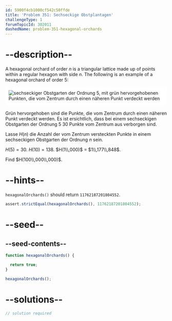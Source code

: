 ```yaml
---
id: 5900f4cb1000cf542c50ffde
title: 'Problem 351: Sechseckige Obstplantagen'
challengeType: 1
forumTopicId: 302011
dashedName: problem-351-hexagonal-orchards
---
```


# --description--

A hexagonal orchard of order $n$ is a triangular lattice made up of points within a regular hexagon with side $n$. The following is an example of a hexagonal orchard of order 5:

<img alt="sechseckiger Obstgarten der Ordnung 5, mit grün hervorgehobenen Punkten, die vom Zentrum durch einen näheren Punkt verdeckt werden" src="https://cdn.freecodecamp.org/curriculum/project-euler/hexagonal-orchards.png" style="background-color: white; padding: 10px; display: block; margin-right: auto; margin-left: auto; margin-bottom: 1.2rem;" />

Grün hervorgehoben sind die Punkte, die vom Zentrum durch einen näheren Punkt verdeckt werden. Es ist ersichtlich, dass bei einem sechseckigen Obstgarten der Ordnung 5 30 Punkte vom Zentrum aus verborgen sind.

Lasse $H(n)$ die Anzahl der vom Zentrum versteckten Punkte in einem sechseckigen Obstgarten der Ordnung $n$ sein.

$H(5) = 30$. $H(10) = 138$. $H(1\\,000)$ = $1\\,177\\,848$.

Find $H(100\\,000\\,000)$.

# --hints--

`hexagonalOrchards()` should return `11762187201804552`.

```js
assert.strictEqual(hexagonalOrchards(), 11762187201804552);
```

# --seed--

## --seed-contents--

```js
function hexagonalOrchards() {

  return true;
}

hexagonalOrchards();
```

# --solutions--

```js
// solution required
```
